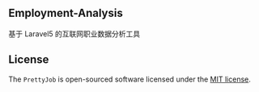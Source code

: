 ## Employment-Analysis

基于 Laravel5 的互联网职业数据分析工具




## License

The `PrettyJob` is open-sourced software licensed under the [MIT license](https://opensource.org/licenses/MIT).
